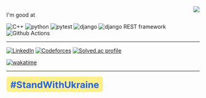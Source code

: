 <img align="right" src="https://user-images.githubusercontent.com/11611397/139045685-1fde3dbd-3b19-49ca-8adf-44bbd7a9485c.gif" />

I'm good at

![C++](https://img.shields.io/badge/C%2B%2B-00599C?logo=c%2B%2B)
![python](https://img.shields.io/badge/python-3776AB?logo=python&logoColor=white)
![pytest](https://img.shields.io/badge/pytest-white?logo=pytest)
![django](https://img.shields.io/badge/django-092E20?logo=django)
![django REST framework](https://img.shields.io/badge/django-REST-ff1709?logo=django)
![Github Actions](https://img.shields.io/badge/GitHub_Actions-2088FF?logo=github-actions&logoColor=white)

---

[![LinkedIn](https://img.shields.io/badge/LinkedIn-blue?logo=linkedin)](https://www.linkedin.com/in/seonghyeoncho/)
[![Codeforces](https://img.shields.io/badge/dynamic/json?&color=03A89E&logoColor=white&logo=codeforces&label=Codeforces&url=https://competitive-coding-api.herokuapp.com/api/codeforces/ghssh&query=%24.rating&cacheSeconds=259200)](https://codeforces.com/profile/ghssh)
[![Solved.ac profile](http://mazassumnida.herokuapp.com/api/mini/generate_badge?boj=ghssh1)](https://solved.ac/ghssh1)

[![wakatime](https://wakatime.com/badge/user/ea1121a2-da34-46d0-8238-02c796ad82bc.svg)](https://wakatime.com/@ea1121a2-da34-46d0-8238-02c796ad82bc)

---

[![StandWithUkraine](https://raw.githubusercontent.com/vshymanskyy/StandWithUkraine/main/badges/StandWithUkraine.svg)](https://github.com/vshymanskyy/StandWithUkraine/blob/main/docs/README.md)
